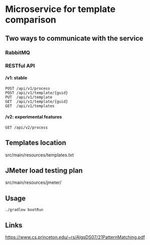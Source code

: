# Microservice for template comparison

## Two ways to communicate with the service

### RabbitMQ
### RESTful API

#### /v1: stable
```code
POST /api/v1/process
POST /api/v1/template/{guid}
PUT  /api/v1/template
GET  /api/v1/template/{guid}
GET  /api/v1/templates
```
#### /v2: experimental features
``` code
GET /api/v2/process
```

## Templates location

src/main/resources/templates.txt

## JMeter load testing plan

src/main/resources/jmeter/

## Usage

```code
./gradlew bootRun
```
## Links
https://www.cs.princeton.edu/~rs/AlgsDS07/21PatternMatching.pdf
